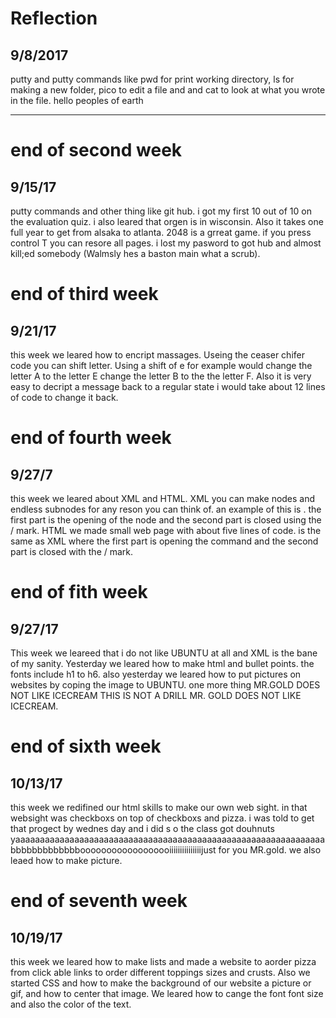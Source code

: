 # Reflection
## 9/8/2017
putty and putty commands like pwd for print working directory, ls for making a new folder, pico to edit a file and and cat to look at what you wrote in the file.
hello peoples of earth

---

# end of second week
## 9/15/17
putty commands and other thing like git hub. i got my first 10 out of 10 on the evaluation quiz. i also leared that orgen is in wisconsin. Also it takes one full year to get from alsaka to atlanta. 2048 is a grreat game. if you press control T you can resore all pages. i lost my pasword to got hub and almost kill;ed somebody (Walmsly hes a baston main what a scrub). 

# end of third week  
## 9/21/17
this week we leared how to encript massages. Useing the ceaser chifer code you can shift letter. Using a shift of e for example would change the letter A to the letter E change the letter B to the the letter F. Also it is very easy to decript a message back to a regular state i would take about 12 lines of code to change it back. 


# end of fourth week
## 9/27/7
this week we leared about XML and HTML. XML you can make nodes and endless subnodes for any reson you can think of. an example of this is <animals> </animals>. the first part is the opening of the node and the second part is closed using the / mark. HTML we made small web page with about five lines of code. <B> </B> is the same as XML where the first part is opening the command and the second part is closed with the / mark. 


# end of fith week
## 9/27/17
This week we leareed that i do not like UBUNTU at all and XML is the bane of my sanity. Yesterday we leared how to make html and bullet points. the fonts include h1 to h6. also yesterday we leared how to put pictures on websites by coping the image to UBUNTU. one more thing MR.GOLD DOES NOT LIKE ICECREAM THIS IS NOT A DRILL MR. GOLD DOES NOT LIKE ICECREAM. 

# end of sixth week
## 10/13/17
this week we redifined our html skills to make our own web sight. in that websight was checkboxs on top of checkboxs and pizza. i was told to get that progect by wednes day and i did s o the class got douhnuts yaaaaaaaaaaaaaaaaaaaaaaaaaaaaaaaaaaaaaaaaaaaaaaaaaaaaaaaaaaaaaaa bbbbbbbbbbbbboooooooooooooooooiiiiiiiiiiiiiiijust for you MR.gold. we also leaed how to make picture.   

# end of seventh week
## 10/19/17
this week we leared how to make lists and made a website to aorder pizza from click able links to order different toppings sizes and crusts. Also we started CSS and how to make the background of our website a picture or gif, and how to center that image. We leared how to cange the font font size and also the color of the text.
